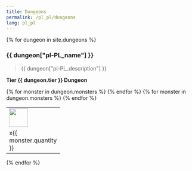 ```yaml
---
title: Dungeons
permalink: /pl_pl/dungeons
lang: pl_pl
---
```


{% for dungeon in site.dungeons %}

<h3> {{ dungeon["pl-PL_name"] }} </h3>

> {{ dungeon["pl-PL_description"] }}

**Tier {{ dungeon.tier }} Dungeon**

<table>
    <tr>
        {% for monster in dungeon.monsters %}
            <td width = '50'>
                <img width = '50' src = '{{site.baseurl}}{{ monster.image }}' />
            </td>
        {% endfor %}
    </tr>
    <tr>
        {% for monster in dungeon.monsters %}
            <td width = '50'>
                x{{ monster.quantity }}
            </td>
        {% endfor %}
    </tr>
</table>

{% endfor %}